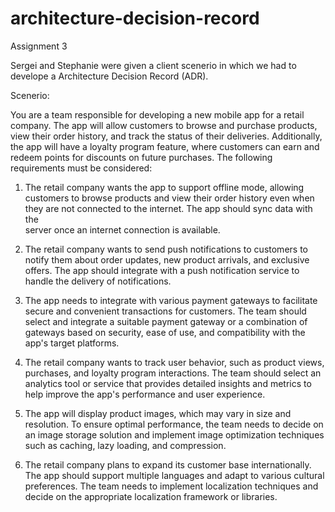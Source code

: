 # architecture-decision-record
Assignment 3

Sergei and Stephanie were given a client scenerio in which we had to develope a Architecture Decision Record (ADR).

Scenerio:

You are a team responsible for developing a new mobile app for a retail company. The app will allow customers to browse and purchase products, view their order history, and track the status of their deliveries. Additionally, the app will have a loyalty program feature, where customers can earn and redeem points for discounts on future purchases. The following requirements must be considered:

1.	The retail company wants the app to support offline mode, allowing customers to browse products and view their order history even when they are not connected to the internet. The app should sync data with the    
server once an internet connection is available.

2.	The retail company wants to send push notifications to customers to notify them about order updates, new product arrivals, and exclusive offers. The app should integrate with a push notification service to 
handle the delivery of notifications.

3.	The app needs to integrate with various payment gateways to facilitate secure and convenient transactions for customers. The team should select and integrate a suitable payment gateway or a combination of 
gateways based on security, ease of use, and compatibility with the app's target platforms.

4.	The retail company wants to track user behavior, such as product views, purchases, and loyalty program interactions. The team should select an analytics tool or service that provides detailed insights and 
metrics to help improve the app's performance and user experience.

5.	The app will display product images, which may vary in size and resolution. To ensure optimal performance, the team needs to decide on an image storage solution and implement image optimization techniques such 
as caching, lazy loading, and compression.

6.	The retail company plans to expand its customer base internationally. The app should support multiple languages and adapt to various cultural preferences. The team needs to implement localization techniques and 
decide on the appropriate localization framework or libraries.

